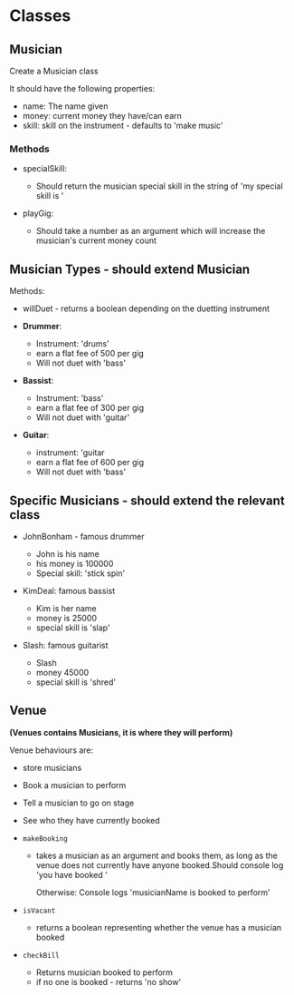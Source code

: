 # Classes

## Musician

Create a Musician class

It should have the following properties:

-   name: The name given
-   money: current money they have/can earn
-   skill: skill on the instrument - defaults to 'make music'

### Methods

-   specialSkill:

    -   Should return the musician special skill in the string of 'my special skill is <skill>'

-   playGig:

    -   Should take a number as an argument which will increase the musician's current money count

## Musician Types - should extend Musician

Methods:

-   willDuet - returns a boolean depending on the duetting instrument

-   **Drummer**:

    -   Instrument: 'drums'
    -   earn a flat fee of 500 per gig
    -   Will not duet with 'bass'

-   **Bassist**:

    -   Instrument: 'bass'
    -   earn a flat fee of 300 per gig
    -   Will not duet with 'guitar'

-   **Guitar**:

    -   instrument: 'guitar
    -   earn a flat fee of 600 per gig
    -   Will not duet with 'bass'

## Specific Musicians - should extend the relevant class

-   JohnBonham - famous drummer

    -   John is his name
    -   his money is 100000
    -   Special skill: 'stick spin'

-   KimDeal: famous bassist

    -   Kim is her name
    -   money is 25000
    -   special skill is 'slap'

-   Slash: famous guitarist
    -   Slash
    -   money 45000
    -   special skill is 'shred'

## Venue

**(Venues contains Musicians, it is where they will perform)**

Venue behaviours are:

-   store musicians
-   Book a musician to perform
-   Tell a musician to go on stage
-   See who they have currently booked

-   `makeBooking`

    -   takes a musician as an argument and books them, as long as the venue does not currently have anyone booked.Should console log 'you have booked <musicanName>'

        Otherwise:
        Console logs 'musicianName is booked to perform'

-   `isVacant`

    -   returns a boolean representing whether the venue has a musician booked

-   `checkBill`
    -   Returns musician booked to perform
    -   if no one is booked - returns 'no show'
